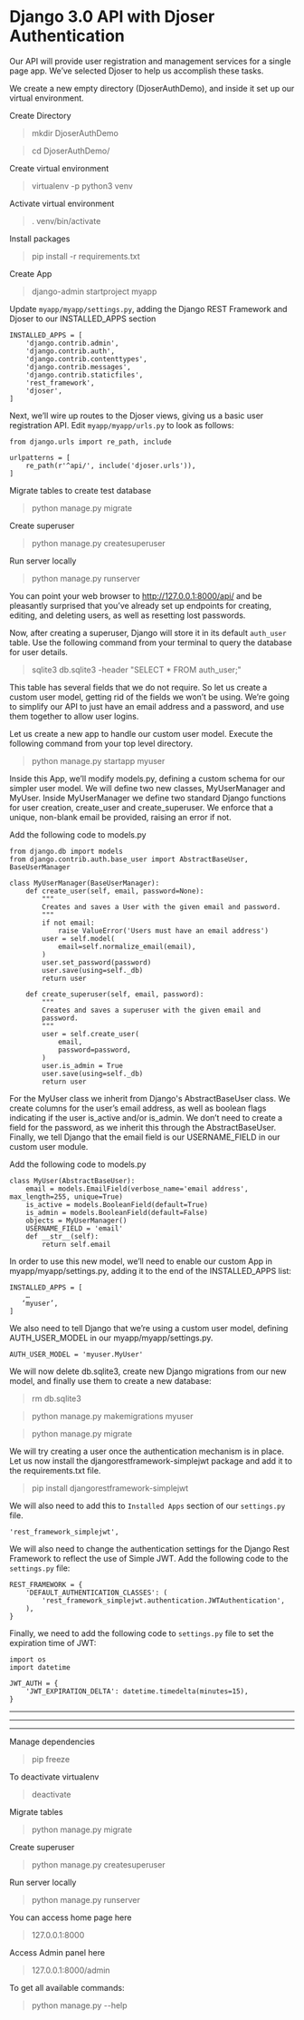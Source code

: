 # Django 3.0 API with Djoser Authentication

Our API will provide user registration and management services 
for a single page app. We’ve selected Djoser to help us accomplish 
these tasks. 

We create a new empty directory (DjoserAuthDemo), and inside it set up 
our virtual environment. 

Create Directory
> mkdir DjoserAuthDemo

> cd DjoserAuthDemo/

Create virtual environment
> virtualenv -p python3 venv

Activate virtual environment
> . venv/bin/activate

Install packages
> pip install -r requirements.txt

Create App
> django-admin startproject myapp

Update `myapp/myapp/settings.py`, adding the Django REST Framework 
and Djoser to our INSTALLED_APPS section

```
INSTALLED_APPS = [
    'django.contrib.admin',
    'django.contrib.auth',
    'django.contrib.contenttypes',
    'django.contrib.messages',
    'django.contrib.staticfiles',
    'rest_framework',
    'djoser',
]
```

Next, we’ll wire up routes to the Djoser views, giving us a basic 
user registration API. Edit `myapp/myapp/urls.py` to look as follows:

```
from django.urls import re_path, include

urlpatterns = [
    re_path(r'^api/', include('djoser.urls')),
]
```

Migrate tables to create test database
> python manage.py migrate

Create superuser
> python manage.py createsuperuser

Run server locally
> python manage.py runserver

You can point your web browser to http://127.0.0.1:8000/api/ and be 
pleasantly surprised that you’ve already set up endpoints for creating,
editing, and deleting users, as well as resetting lost passwords.

Now, after creating a superuser, Django will store it in its default
`auth_user` table. Use the following command from your terminal to 
query the database for user details. 

> sqlite3 db.sqlite3 -header "SELECT * FROM auth_user;"
 
This table has several fields that we do not require. So let us create
a custom user model, getting rid of the fields we won’t be using. We’re 
going to simplify our API to just have an email address and a password, 
and use them together to allow user logins.

Let us create a new app to handle our custom user model. Execute the 
following command from your top level directory.

> python manage.py startapp myuser

Inside this App, we’ll modify models.py, defining a custom schema for 
our simpler user model. We will define two new classes, MyUserManager 
and MyUser. Inside MyUserManager we define two standard Django functions 
for user creation, create_user and create_superuser. We enforce that a 
unique, non-blank email be provided, raising an error if not.

Add the following code to models.py

```
from django.db import models
from django.contrib.auth.base_user import AbstractBaseUser, BaseUserManager

class MyUserManager(BaseUserManager):
    def create_user(self, email, password=None):
        """
        Creates and saves a User with the given email and password.
        """
        if not email:
            raise ValueError('Users must have an email address')
        user = self.model(
            email=self.normalize_email(email),
        )
        user.set_password(password)
        user.save(using=self._db)
        return user

    def create_superuser(self, email, password):
        """
        Creates and saves a superuser with the given email and
        password.
        """
        user = self.create_user(
            email,
            password=password,
        )
        user.is_admin = True
        user.save(using=self._db)
        return user
``` 

For the MyUser class we inherit from Django's AbstractBaseUser class. 
We create columns for the user’s email address, as well as boolean 
flags indicating if the user is_active and/or is_admin. We don’t need 
to create a field for the password, as we inherit this through the 
AbstractBaseUser. Finally, we tell Django that the email field is our 
USERNAME_FIELD in our custom user module.

Add the following code to models.py

```
class MyUser(AbstractBaseUser):
    email = models.EmailField(verbose_name='email address', max_length=255, unique=True)
    is_active = models.BooleanField(default=True)
    is_admin = models.BooleanField(default=False)
    objects = MyUserManager()
    USERNAME_FIELD = 'email'
    def __str__(self):
        return self.email
```

In order to use this new model, we’ll need to enable our custom App 
in myapp/myapp/settings.py, adding it to the end of the INSTALLED_APPS 
list:

```
INSTALLED_APPS = [
    …
   ‘myuser’,
]
```

We also need to tell Django that we’re using a custom user model, defining 
AUTH_USER_MODEL in our myapp/myapp/settings.py.

```
AUTH_USER_MODEL = 'myuser.MyUser'
```

We will now delete db.sqlite3, create new Django migrations from our new 
model, and finally use them to create a new database:

> rm db.sqlite3

> python manage.py makemigrations myuser

> python manage.py migrate

We will try creating a user once the authentication mechanism is in place.
Let us now  install the djangorestframework-simplejwt package and add it to 
the requirements.txt file.

> pip install djangorestframework-simplejwt

We will also need to add this to `Installed Apps` section of our `settings.py` 
file.

```
'rest_framework_simplejwt',
```

We will also need to change the authentication settings for the Django Rest
Framework to reflect the use of Simple JWT. Add the following code to the
`settings.py` file:
```
REST_FRAMEWORK = {
    'DEFAULT_AUTHENTICATION_CLASSES': (
        'rest_framework_simplejwt.authentication.JWTAuthentication',
    ),
}
``` 

Finally, we need to add the following code to `settings.py` file to set the
expiration time of JWT:

```
import os
import datetime

JWT_AUTH = {
    'JWT_EXPIRATION_DELTA': datetime.timedelta(minutes=15),
}
```

---
---
---

Manage dependencies
> pip freeze

To deactivate virtualenv
> deactivate

Migrate tables
> python manage.py migrate

Create superuser
> python manage.py createsuperuser

Run server locally
> python manage.py runserver

You can access home page here
> 127.0.0.1:8000

Access Admin panel here
> 127.0.0.1:8000/admin

To get all available commands:
> python manage.py --help
